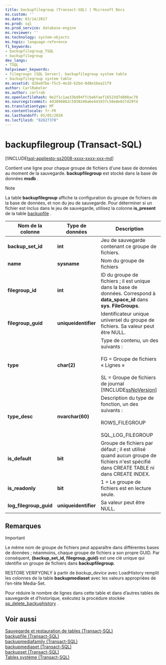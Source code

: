 ```yaml
---
title: backupfilegroup (Transact-SQL) | Microsoft Docs
ms.custom: ''
ms.date: 03/14/2017
ms.prod: sql
ms.prod_service: database-engine
ms.reviewer: ''
ms.technology: system-objects
ms.topic: language-reference
f1_keywords:
- backupfilegroup_TSQL
- backupfilegroup
dev_langs:
- TSQL
helpviewer_keywords:
- filegroups [SQL Server], backupfilegroup system table
- backupfilegroup system table
ms.assetid: d26e8fbe-f5c5-4e10-b2bd-0d8e16ea21f9
author: CarlRabeler
ms.author: carlrab
ms.openlocfilehash: 0e2f1c1ae33bd94ffcbe6faef16523d7d808ac70
ms.sourcegitcommit: 4d3896882c5930248a6e441937c50e8e027d29fd
ms.translationtype: MT
ms.contentlocale: fr-FR
ms.lasthandoff: 05/05/2020
ms.locfileid: "82827378"
---
```

# <a name="backupfilegroup-transact-sql"></a>backupfilegroup (Transact-SQL)
[!INCLUDE[tsql-appliesto-ss2008-xxxx-xxxx-xxx-md](../../includes/tsql-appliesto-ss2008-xxxx-xxxx-xxx-md.md)]

  Contient une ligne pour chaque groupe de fichiers d'une base de données au moment de la sauvegarde. **backupfilegroup** est stocké dans la base de données **msdb** .  
  
> [!NOTE]  
>  La table **backupfilegroup** affiche la configuration du groupe de fichiers de la base de données, et non du jeu de sauvegarde. Pour déterminer si un fichier est inclus dans le jeu de sauvegarde, utilisez la colonne **is_present** de la table [backupfile](../../relational-databases/system-tables/backupfile-transact-sql.md) .  
  
|Nom de la colonne|Type de données|Description|  
|-----------------|---------------|-----------------|  
|**backup_set_id**|**int**|Jeu de sauvegarde contenant ce groupe de fichiers.|  
|**name**|**sysname**|Nom du groupe de fichiers|  
|**filegroup_id**|**int**|ID du groupe de fichiers ; il est unique dans la base de données. Correspond à **data_space_id** dans **sys. FileGroups**.|  
|**filegroup_guid**|**uniqueidentifier**|Identificateur unique universel du groupe de fichiers. Sa valeur peut être NULL.|  
|**type**|**char(2)**|Type de contenu, un des suivants :<br /><br /> FG = Groupe de fichiers « Lignes »<br /><br /> SL = Groupe de fichiers de journal [!INCLUDE[ssNoVersion](../../includes/ssnoversion-md.md)]|  
|**type_desc**|**nvarchar(60)**|Description du type de fonction, un des suivants :<br /><br /> ROWS_FILEGROUP<br /><br /> SQL_LOG_FILEGROUP|  
|**is_default**|**bit**|Groupe de fichiers par défaut ; il est utilisé quand aucun groupe de fichiers n'est spécifié dans CREATE TABLE ni dans CREATE INDEX.|  
|**is_readonly**|**bit**|1 = Le groupe de fichiers est en lecture seule.|  
|**log_filegroup_guid**|**uniqueidentifier**|Sa valeur peut être NULL.|  
  
## <a name="remarks"></a>Remarques  
  
> [!IMPORTANT]  
>  Le même nom de groupe de fichiers peut apparaître dans différentes bases de données ; néanmoins, chaque groupe de fichiers a son propre GUID. Par conséquent, **(backup_set_id, filegroup_guid)** est une clé unique qui identifie un groupe de fichiers dans **backupfilegroup**.  
  
 RESTORE VERIFYONLY à partir de *backup_device* avec LoadHistory remplit les colonnes de la table **backupmediaset** avec les valeurs appropriées de l’en-tête Media-Set.  
  
 Pour réduire le nombre de lignes dans cette table et dans d’autres tables de sauvegarde et d’historique, exécutez la procédure stockée [sp_delete_backuphistory](../../relational-databases/system-stored-procedures/sp-delete-backuphistory-transact-sql.md) .  
  
## <a name="see-also"></a>Voir aussi  
 [Sauvegarde et restauration de tables &#40;Transact-SQL&#41;](../../relational-databases/system-tables/backup-and-restore-tables-transact-sql.md)   
 [backupfile &#40;Transact-SQL&#41;](../../relational-databases/system-tables/backupfile-transact-sql.md)   
 [backupmediafamily &#40;Transact-SQL&#41;](../../relational-databases/system-tables/backupmediafamily-transact-sql.md)   
 [backupmediaset &#40;Transact-SQL&#41;](../../relational-databases/system-tables/backupmediaset-transact-sql.md)   
 [backupset &#40;Transact-SQL&#41;](../../relational-databases/system-tables/backupset-transact-sql.md)   
 [Tables système &#40;Transact-SQL&#41;](../../relational-databases/system-tables/system-tables-transact-sql.md)  
  
  
